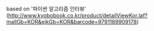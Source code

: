 based on '파이썬 알고리즘 인터뷰' (http://www.kyobobook.co.kr/product/detailViewKor.laf?mallGb=KOR&ejkGb=KOR&barcode=9791189909178)

